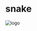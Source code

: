 # snake
![logo](https://www.hindustantimes.com/rf/image_size_960x540/HT/p2/2017/02/27/Pictures/_59b6d7ee-fcad-11e6-905d-7be79ae01fbf.jpg)
